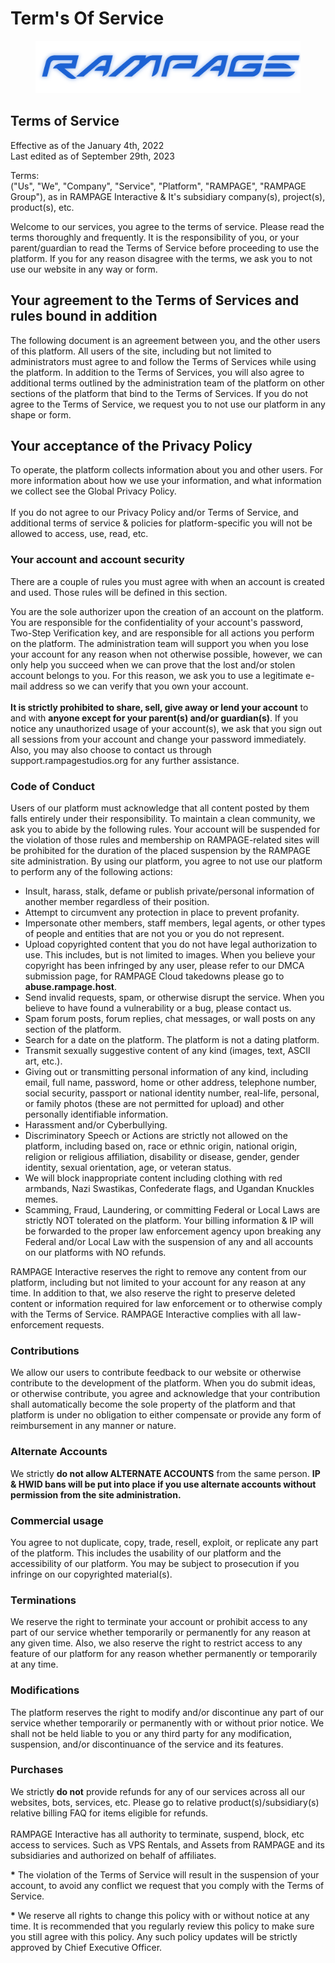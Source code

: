 # Term's Of Service

<figure><img src="../.gitbook/assets/Brand_Blue.png" alt=""><figcaption></figcaption></figure>

## Terms of Service

Effective as of the January 4th, 2022\
Last edited as of September 29th, 2023

Terms:\
("Us", "We", "Company", "Service", "Platform", "RAMPAGE", "RAMPAGE Group"), as in RAMPAGE Interactive & It's subsidiary company(s), project(s), product(s), etc.

Welcome to our services, you agree to the terms of service. Please read the terms thoroughly and frequently. It is the responsibility of you, or your parent/guardian to read the Terms of Service before proceeding to use the platform. If you for any reason disagree with the terms, we ask you to not use our website in any way or form.

## Your agreement to the Terms of Services and rules bound in addition

The following document is an agreement between you, and the other users of this platform. All users of the site, including but not limited to administrators must agree to and follow the Terms of Services while using the platform. In addition to the Terms of Services, you will also agree to additional terms outlined by the administration team of the platform on other sections of the platform that bind to the Terms of Services. If you do not agree to the Terms of Service, we request you to not use our platform in any shape or form.

## Your acceptance of the Privacy Policy

To operate, the platform collects information about you and other users. For more information about how we use your information, and what information we collect see the Global Privacy Policy.\
\
If you do not agree to our Privacy Policy and/or Terms of Service, and additional terms of service & policies for platform-specific you will not be allowed to access, use, read, etc.

### Your account and account security

There are a couple of rules you must agree with when an account is created and used. Those rules will be defined in this section.

You are the sole authorizer upon the creation of an account on the platform. You are responsible for the confidentiality of your account's password, Two-Step Verification key, and are responsible for all actions you perform on the platform. The administration team will support you when you lose your account for any reason when not otherwise possible, however, we can only help you succeed when we can prove that the lost and/or stolen account belongs to you. For this reason, we ask you to use a legitimate e-mail address so we can verify that you own your account.\
\
**It is strictly prohibited to share, sell, give away or lend your account** to and with **anyone except for your parent(s) and/or guardian(s)**. If you notice any unauthorized usage of your account(s), we ask that you sign out all sessions from your account and change your password immediately. Also, you may also choose to contact us through support.rampagestudios.org for any further assistance.

### Code of Conduct

Users of our platform must acknowledge that all content posted by them falls entirely under their responsibility. To maintain a clean community, we ask you to abide by the following rules. Your account will be suspended for the violation of those rules and membership on RAMPAGE-related sites will be prohibited for the duration of the placed suspension by the RAMPAGE site administration. By using our platform, you agree to not use our platform to perform any of the following actions:

* Insult, harass, stalk, defame or publish private/personal information of another member regardless of their position.
* Attempt to circumvent any protection in place to prevent profanity.
* Impersonate other members, staff members, legal agents, or other types of people and entities that are not you or you do not represent.
* Upload copyrighted content that you do not have legal authorization to use. This includes, but is not limited to images. When you believe your copyright has been infringed by any user, please refer to our DMCA submission page, for RAMPAGE Cloud takedowns please go to **abuse.rampage.host**.
* Send invalid requests, spam, or otherwise disrupt the service. When you believe to have found a vulnerability or a bug, please contact us.
* Spam forum posts, forum replies, chat messages, or wall posts on any section of the platform.
* Search for a date on the platform. The platform is not a dating platform.
* Transmit sexually suggestive content of any kind (images, text, ASCII art, etc.).
* Giving out or transmitting personal information of any kind, including email, full name, password, home or other address, telephone number, social security, passport or national identity number, real-life, personal, or family photos (these are not permitted for upload) and other personally identifiable information.
* Harassment and/or Cyberbullying.
* Discriminatory Speech or Actions are strictly not allowed on the platform, including based on, race or ethnic origin, national origin, religion or religious affiliation, disability or disease, gender, gender identity, sexual orientation, age, or veteran status.
* We will block inappropriate content including clothing with red armbands, Nazi Swastikas, Confederate flags, and Ugandan Knuckles memes.
* Scamming, Fraud, Laundering, or committing Federal or Local Laws are strictly NOT tolerated on the platform. Your billing information & IP will be forwarded to the proper law enforcement agency upon breaking any Federal and/or Local Law with the suspension of any and all accounts on our platforms with NO refunds.

RAMPAGE Interactive reserves the right to remove any content from our platform, including but not limited to your account for any reason at any time. In addition to that, we also reserve the right to preserve deleted content or information required for law enforcement or to otherwise comply with the Terms of Service. RAMPAGE Interactive complies with all law-enforcement requests.

### Contributions

We allow our users to contribute feedback to our website or otherwise contribute to the development of the platform. When you do submit ideas, or otherwise contribute, you agree and acknowledge that your contribution shall automatically become the sole property of the platform and that platform is under no obligation to either compensate or provide any form of reimbursement in any manner or nature.

### Alternate Accounts

We strictly **do not allow ALTERNATE ACCOUNTS** from the same person. **IP & HWID bans will be put into place if you use alternate accounts without permission from the site administration.**

### Commercial usage

You agree to not duplicate, copy, trade, resell, exploit, or replicate any part of the platform. This includes the usability of our platform and the accessibility of our platform. You may be subject to prosecution if you infringe on our copyrighted material(s).

### Terminations

We reserve the right to terminate your account or prohibit access to any part of our service whether temporarily or permanently for any reason at any given time. Also, we also reserve the right to restrict access to any feature of our platform for any reason whether permanently or temporarily at any time.

### Modifications

The platform reserves the right to modify and/or discontinue any part of our service whether temporarily or permanently with or without prior notice. We shall not be held liable to you or any third party for any modification, suspension, and/or discontinuance of the service and its features.

### Purchases

We strictly **do not** provide refunds for any of our services across all our websites, bots, services, etc. Please go to relative product(s)/subsidiary(s) relative billing FAQ for items eligible for refunds.\
\
RAMPAGE Interactive has all authority to terminate, suspend, block, etc access to services. Such as VPS Rentals, and Assets from RAMPAGE and its subsidiaries and authorized on behalf of affiliates.

**\*** The violation of the Terms of Service will result in the suspension of your account, to avoid any conflict we request that you comply with the Terms of Service.

**\*** We reserve all rights to change this policy with or without notice at any time. It is recommended that you regularly review this policy to make sure you still agree with this policy. Any such policy updates will be strictly approved by Chief Executive Officer.
